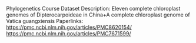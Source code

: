 Phylogenetics Course Dataset Description:
Eleven complete chloroplast genomes of Dipterocarpoideae in China+A complete chloroplast genome of Vatica guangxiensis
Paperlinks:
https://pmc.ncbi.nlm.nih.gov/articles/PMC8620154/
https://pmc.ncbi.nlm.nih.gov/articles/PMC7671599/
